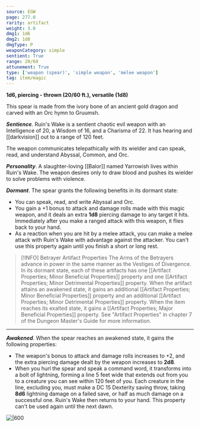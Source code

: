 ```yaml
---
source: EGW
page: 277.0
rarity: artifact
weight: 3.0
dmg1: 1d6
dmg2: 1d8
dmgType: P
weaponCategory: simple
sentient: True
range: 20/60
attunement: True
type: ['weapon (spear)', 'simple weapon', 'melee weapon']
tag: item/magic
---
```


**1d6, piercing - thrown (20/60 ft.), versatile (1d8)**

This spear is made from the ivory bone of an ancient gold dragon and carved with an Orc hymn to Gruumsh.

**_Sentience_**. Ruin's Wake is a sentient chaotic evil weapon with an Intelligence of 20, a Wisdom of 16, and a Charisma of 22. It has hearing and [[darkvision]] out to a range of 120 feet.

The weapon communicates telepathically with its wielder and can speak, read, and understand Abyssal, Common, and Orc.

**_Personality_**. A slaughter-loving [[Balor]] named Yarrowish lives within Ruin's Wake. The weapon desires only to draw blood and pushes its wielder to solve problems with violence.

**_Dormant_**. The spear grants the following benefits in its dormant state:

- You can speak, read, and write Abyssal and Orc.
- You gain a +1 bonus to attack and damage rolls made with this magic weapon, and it deals an extra **1d8** piercing damage to any target it hits. Immediately after you make a ranged attack with this weapon, it flies back to your hand.
- As a reaction when you are hit by a melee attack, you can make a melee attack with Ruin's Wake with advantage against the attacker. You can't use this property again until you finish a short or long rest.


> [!INFO] Betrayer Artifact Properties
>The Arms of the Betrayers advance in power in the same manner as the Vestiges of Divergence. In its dormant state, each of these artifacts has one [[Artifact Properties; Minor Beneficial Properties]] property and one [[Artifact Properties; Minor Detrimental Properties]] property. When the artifact attains an awakened state, it gains an additional [[Artifact Properties; Minor Beneficial Properties]] property and an additional [[Artifact Properties; Minor Detrimental Properties]] property. When the item reaches its exalted state, it gains a [[Artifact Properties; Major Beneficial Properties]] property. See "Artifact Properties" in chapter 7 of the Dungeon Master's Guide for more information.

---

**_Awakened_**. When the spear reaches an awakened state, it gains the following properties:

- The weapon's bonus to attack and damage rolls increases to +2, and the extra piercing damage dealt by the weapon increases to **2d8**.
- When you hurl the spear and speak a command word, it transforms into a bolt of lightning, forming a line 5 feet wide that extends out from you to a creature you can see within 120 feet of you. Each creature in the line, excluding you, must make a DC 15 Dexterity saving throw, taking **8d6** lightning damage on a failed save, or half as much damage on a successful one. Ruin's Wake then returns to your hand. This property can't be used again until the next dawn.


![|600]()